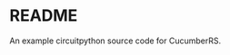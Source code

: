 README
======

An example circuitpython source code for CucumberRS.

<!-- 
Pin out
=======

![](https://www.gravitechthai.com/ckeditor/upload/files/CG_pinout_01%20-%20Copy%201.jpg) -->